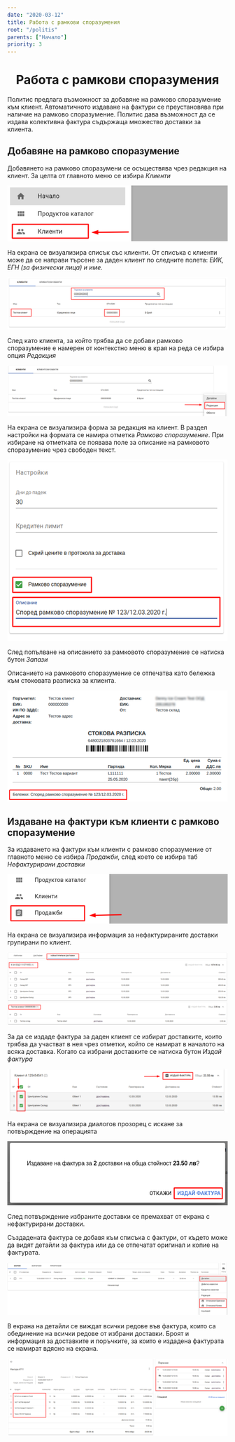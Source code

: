```yaml
---
date: "2020-03-12"
title: Работа с рамкови споразумения
root: "/politis"
parents: ["Начало"]
priority: 3
---
```

<h1 align="center">
  Работа с рамкови споразумения
</h1>


Политис предлага възможност за добавяне на рамково споразумение към клиент. Автоматичното издаване на фактури се преустановява при наличие на рамково споразумение. Политис дава възможност да се издава колективна фактура съдържаща множество доставки за клиента.

## Добавяне на рамково споразумение

Добавянето на рамково споразумени се осъществява чрез редакция на клиент. За целта от главното меню се избира *Клиенти*

![Agreement](./agreement-customer-menu.bg.png "Клиенти меню")

На екрана се визуализира списък със клиенти. От списъка с клиенти може да се направи търсене за даден клиент по следните полета: *ЕИК, ЕГН (за физически лица) и име.*

![Agreement](./agreement-customer-search.bg.png "Клиенти търсене")

След като клиента, за който трябва да се добави рамково споразумение е намерен от контекстно меню в края на реда се избира опция *Редакция*

![Agreement](./agreement-customer-edit.bg.png "Клиенти редакция")

На екрана се визуализира форма за редакция на клиент. В раздел настройки на формата се намира отметка *Рамково споразумение*. При избиране на отметката се появава поле за описание на рамковото споразумение чрез свободен текст.

![Agreement](./agreement-customer-edit-policy.bg.png "Клиенти редакция")

След попълване на описанието за рамковото споразумение се натиска бутон *Запази*   

Описанието на рамковото споразумение се отпечатва като бележка към стоковата разписка за клиента.

![Agreement](./agreement-shipment-print.bg.png "Стокова разписка")

## Издаване на фактури към клиенти с рамково споразумение

За издаването на фактури към клиенти с рамково споразумение от главното меню се избира *Продажби*, след което се избира таб *Нефактурирани доставки*

![Agreement](./agreement-shipment-menu.bg.png "Нефактурирани доставки")

На екрана се визуализира информация за нефактурираните доставки групирани по клиент.

![Agreement](./agreement-invoices.bg.png "Нефактурирани доставки")

За да се издаде фактура за даден клиент се избират доставките, които трябва да участват в нея чрез отметки, който се намират в началото на всяка доставка. Когато са избрани доставките се натиска бутон *Издай фактура*

![Agreement](./agreement-choose-invoices.bg.png "Нефактурирани доставки")

На екрана се визуализира диалогов прозорец с искане за потвърждение на операцията

![Agreement](./agreement-choose-invoices-confirm.bg.png "Нефактурирани доставки")

След потвърждение избраните доставки се премахват от екрана с нефактурирани доставки.   

Създадената фактура се добавя към списъка с фактури, от където може да видят детайли за фактура или да се отпечатат оригинал и копие на фактурата.

![Agreement](./agreement-invoices-list.bg.png "Списък с фактури")

В екрана на детайли се виждат всички редове във фактура, които са обединение на всички редове от избрани доставки. Броят и информация за доставките и поръчките, за които е издадена фактурата се намират вдясно на екрана.

![Agreement](./agreement-invoices-detail.bg.png "Детайли за фактура")